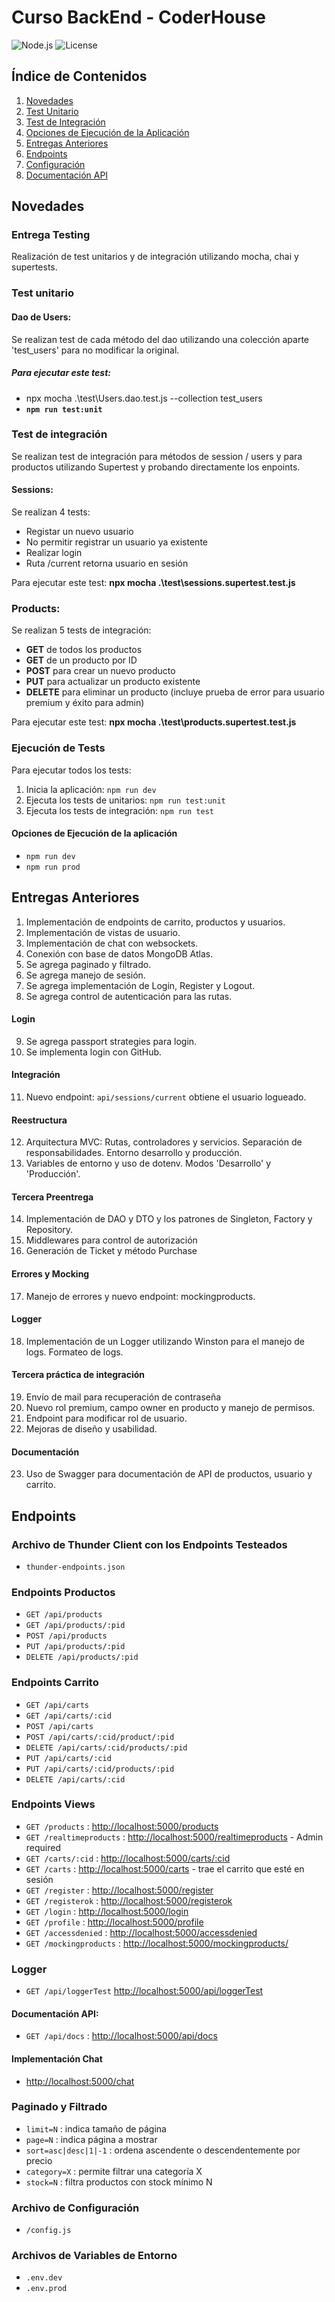 # Curso BackEnd - CoderHouse

![Node.js](https://img.shields.io/badge/node-%3E%3D16.x-brightgreen)
![License](https://img.shields.io/badge/license-MIT-blue)

## Índice de Contenidos

1. [Novedades](#novedades)
2. [Test Unitario](#test-unitario)
3. [Test de Integración](#test-de-integración)
4. [Opciones de Ejecución de la Aplicación](#opciones-de-ejecución-de-la-aplicación)
5. [Entregas Anteriores](#entregas-anteriores)
6. [Endpoints](#endpoints)
7. [Configuración](#archivo-de-configuración)
8. [Documentación API](#documentación-api)

## Novedades

### Entrega Testing

Realización de test unitarios y de integración utilizando mocha, chai y supertests.

### Test unitario

#### Dao de Users:

Se realizan test de cada método del dao utilizando una colección aparte 'test_users' para no modificar la original.

##### Para ejecutar este test:

- npx mocha .\test\Users.dao.test.js --collection test_users
- **`npm run test:unit`**

### Test de integración

Se realizan test de integración para métodos de session / users y para productos utilizando Supertest y probando directamente los enpoints.

#### Sessions:

Se realizan 4 tests:

- Registar un nuevo usuario
- No permitir registrar un usuario ya existente
- Realizar login
- Ruta /current retorna usuario en sesión

Para ejecutar este test: **npx mocha .\test\sessions.supertest.test.js**

### Products:

Se realizan 5 tests de integración:

- **GET** de todos los productos
- **GET** de un producto por ID
- **POST** para crear un nuevo producto
- **PUT** para actualizar un producto existente
- **DELETE** para eliminar un producto (incluye prueba de error para usuario premium y éxito para admin)

Para ejecutar este test: **npx mocha .\test\products.supertest.test.js**

### Ejecución de Tests

Para ejecutar todos los tests:

1. Inicia la aplicación: `npm run dev`
2. Ejecuta los tests de unitarios: `npm run test:unit`
3. Ejecuta los tests de integración: `npm run test`

#### Opciones de Ejecución de la aplicación

- `npm run dev`
- `npm run prod`

## Entregas Anteriores

1. Implementación de endpoints de carrito, productos y usuarios.
2. Implementación de vistas de usuario.
3. Implementación de chat con websockets.
4. Conexión con base de datos MongoDB Atlas.
5. Se agrega paginado y filtrado.
6. Se agrega manejo de sesión.
7. Se agrega implementación de Login, Register y Logout.
8. Se agrega control de autenticación para las rutas.

#### Login

9. Se agrega passport strategies para login.
10. Se implementa login con GitHub.

#### Integración

11. Nuevo endpoint: `api/sessions/current` obtiene el usuario logueado.

#### Reestructura

12. Arquitectura MVC: Rutas, controladores y servicios. Separación de responsabilidades. Entorno desarrollo y producción.
13. Variables de entorno y uso de dotenv. Modos 'Desarrollo' y 'Producción'.

#### Tercera Preentrega

14. Implementación de DAO y DTO y los patrones de Singleton, Factory y Repository.
15. Middlewares para control de autorización
16. Generación de Ticket y método Purchase

#### Errores y Mocking

17. Manejo de errores y nuevo endpoint: mockingproducts.

#### Logger

18. Implementación de un Logger utilizando Winston para el manejo de logs. Formateo de logs.

#### Tercera práctica de integración

19. Envío de mail para recuperación de contraseña
20. Nuevo rol premium, campo owner en producto y manejo de permisos.
21. Endpoint para modificar rol de usuario.
22. Mejoras de diseño y usabilidad.

#### Documentación

23. Uso de Swagger para documentación de API de productos, usuario y carrito.

## Endpoints

### Archivo de Thunder Client con los Endpoints Testeados

- `thunder-endpoints.json`

### Endpoints Productos

- `GET /api/products`
- `GET /api/products/:pid`
- `POST /api/products`
- `PUT /api/products/:pid`
- `DELETE /api/products/:pid`

### Endpoints Carrito

- `GET /api/carts`
- `GET /api/carts/:cid`
- `POST /api/carts`
- `POST /api/carts/:cid/product/:pid`
- `DELETE /api/carts/:cid/products/:pid`
- `PUT /api/carts/:cid`
- `PUT /api/carts/:cid/products/:pid`
- `DELETE /api/carts/:cid`

### Endpoints Views

- `GET /products` : [http://localhost:5000/products](http://localhost:5000/products)
- `GET /realtimeproducts` : [http://localhost:5000/realtimeproducts](http://localhost:5000/realtimeproducts) - Admin required
- `GET /carts/:cid` : [http://localhost:5000/carts/:cid](http://localhost:5000/carts/:cid)
- `GET /carts` : [http://localhost:5000/carts](http://localhost:5000/carts) - trae el carrito que esté en sesión
- `GET /register` : [http://localhost:5000/register](http://localhost:5000/register)
- `GET /registerok` : [http://localhost:5000/registerok](http://localhost:5000/registerok)
- `GET /login` : [http://localhost:5000/login](http://localhost:5000/login)
- `GET /profile` : [http://localhost:5000/profile](http://localhost:5000/profile)
- `GET /accessdenied` : [http://localhost:5000/accessdenied](http://localhost:5000/accessdenied)
- `GET /mockingproducts` : [http://localhost:5000/mockingproducts/](http://localhost:5000/mockingproducts/)

### Logger

- `GET /api/loggerTest` [http://localhost:5000/api/loggerTest](http://localhost:5000/api/loggerTest)

#### Documentación API:

- `GET /api/docs` : [http://localhost:5000/api/docs](http://localhost:5000/api/docs)

#### Implementación Chat

- [http://localhost:5000/chat](http://localhost:5000/chat)

### Paginado y Filtrado

- `limit=N` : indica tamaño de página
- `page=N` : indica página a mostrar
- `sort=asc|desc|1|-1` : ordena ascendente o descendentemente por precio
- `category=X` : permite filtrar una categoría X
- `stock=N` : filtra productos con stock mínimo N

### Archivo de Configuración

- `/config.js`

### Archivos de Variables de Entorno

- `.env.dev`
- `.env.prod`

